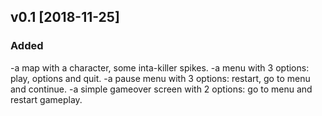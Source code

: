 ## v0.1 [2018-11-25]
### Added
-a map with a character, some inta-killer spikes.
-a menu with 3 options: play, options and quit.
-a pause menu with 3 options: restart, go to menu and continue.
-a simple gameover screen with 2 options: go to menu and restart gameplay.